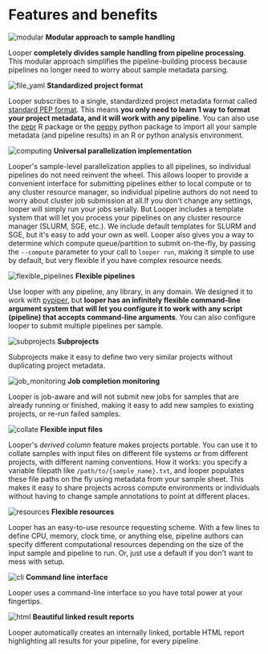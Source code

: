 # Features and benefits

[cli]: ../img/cli.svg
[computing]: ../img/computing.svg
[flexible_pipelines]: ../img/flexible_pipelines.svg
[job_monitoring]: ../img/job_monitoring.svg
[resources]: ../img/resources.svg
[subprojects]: ../img/subprojects.svg
[collate]: ../img/collate.svg
[file_yaml]: ../img/file_yaml.svg
[html]: ../img/HTML.svg
[modular]: ../img/modular.svg


![modular][modular] **Modular approach to sample handling** 

Looper **completely divides sample handling from pipeline processing**. This modular approach simplifies the pipeline-building process because pipelines no longer need to worry about sample metadata parsing. 

![file_yaml][file_yaml] **Standardized project format**

Looper subscribes to a single, standardized project metadata format called [standard PEP format](http://pepkit.github.io). This means **you only need to learn 1 way to format your project metadata, and it will work with any pipeline**. You can also use the [pepr](https://github.com/pepkit/pepr) R package or the [peppy](https://github.com/pepkit/peppy) python package to import all your sample metadata (and pipeline results) in an R or python analysis environment.

![computing][computing] **Universal parallelization implementation**

Looper's sample-level parallelization applies to all pipelines, so individual pipelines do not need reinvent the wheel. This allows looper to provide a convenient interface for submitting pipelines either to local compute or to any cluster resource manager, so individual pipeline authors do not need to worry about cluster job submission at all.If you don't change any settings, looper will simply run your jobs serially. But Looper includes a template system that will let you process your pipelines on any cluster resource manager (SLURM, SGE, etc.). We include default templates for SLURM and SGE, but it's easy to add your own as well. Looper also gives you a way to determine which compute queue/partition to submit on-the-fly, by passing the ``--compute`` parameter to your call to ``looper run``, making it simple to use by default, but very flexible if you have complex resource needs.

![flexible_pipelines][flexible_pipelines] **Flexible pipelines** 

Use looper with any pipeline, any library, in any domain. We designed it to work with [pypiper](http://pypiper.readthedocs.io/), but **looper has an infinitely flexible command-line argument system that will let you configure it to work with  any script (pipeline) that accepts command-line arguments**. You can also configure looper to submit multiple pipelines per sample.

![subprojects][subprojects] **Subprojects**

Subprojects make it easy to define two very similar projects without duplicating project metadata.

![job_monitoring][job_monitoring] **Job completion monitoring**  

Looper is job-aware and will not submit new jobs for samples that are already running or finished, making it easy to add new samples to existing projects, or re-run failed samples.

![collate][collate] **Flexible input files** 

Looper's *derived column* feature makes projects portable. You can use it to collate samples with input files on different file systems or from different projects, with different naming conventions. How it works: you specify a variable filepath like ``/path/to/{sample_name}.txt``, and looper populates these file paths on the fly using metadata from your sample sheet. This makes it easy to share projects across compute environments or individuals without having to change sample annotations to point at different places.

![resources][resources] **Flexible resources**  

Looper has an easy-to-use resource requesting scheme. With a few lines to define CPU, memory, clock time, or anything else, pipeline authors can specify different computational resources depending on the size of the input sample and pipeline to run. Or, just use a default if you don't want to mess with setup.

![cli][cli] **Command line interface**

Looper uses a command-line interface so you have total power at your fingertips.

![html][html] **Beautiful linked result reports**

Looper automatically creates an internally linked, portable HTML report highlighting all results for your pipeline, for every pipeline.

